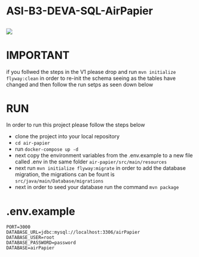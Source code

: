 # ASI-B3-DEVA-SQL-AirPapier

<a href="https://app.eraser.io/workspace/sHyYKt10oFa4tpWLeij8?elements=s7DYVSXYDmJn-LXi_mUujQ"><img src="https://app.eraser.io/workspace/sHyYKt10oFa4tpWLeij8/preview?elements=s7DYVSXYDmJn-LXi_mUujQ&type=embed" /></a>
---
# IMPORTANT
if you follwed the steps in the V1 please drop and run `mvn initialize flyway:clean` in order to re-init the schema seeing as the tables have changed and then follow the run setps as seen down below 

# RUN

In order to run this project please follow the steps below
- clone the project into your local repository
- `cd air-papier`
- run `docker-compose up -d`
- next copy the environment variables from the .env.example to a new file called .env in the same folder `air-papier/src/main/resources`
- next run `mvn initialize flyway:migrate` in order to add the database migration, the migrations can be fount is `src/java/main/Database/migrations`
- next in order to seed your database run the command `mvn package`

# .env.example
````
PORT=3000
DATABASE_URL=jdbc:mysql://localhost:3306/airPapier
DATABASE_USER=root
DATABASE_PASSWORD=password
DATABASE=airPapier
````
